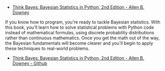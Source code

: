 * [Think Bayes: Bayesian Statistics in Python, 2nd Edition - Allen B. Downey](https://www.oreilly.com/library/view/think-bayes-2nd/9781492089452/)

If you know how to program, you're ready to tackle Bayesian statistics. With this book, you'll learn how to solve statistical problems with Python code instead of mathematical formulas, using discrete probability distributions rather than continuous mathematics. Once you get the math out of the way, the Bayesian fundamentals will become clearer and you'll begin to apply these techniques to real-world problems.

* [Think Bayes: Bayesian Statistics in Python, 2nd Edition - Allen B. Downey - Github](http://allendowney.github.io/ThinkBayes2/index.html)
